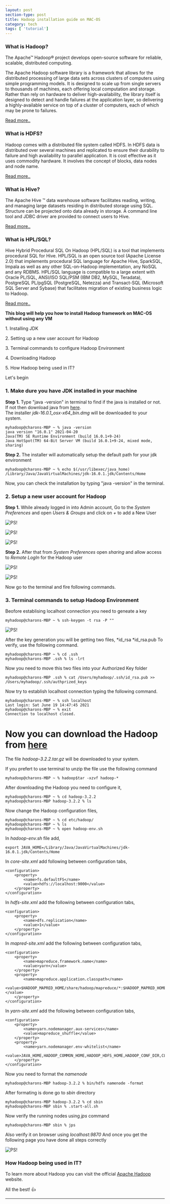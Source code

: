 ```yaml
---
layout: post
section-type: post
title: Hadoop installation guide on MAC-OS
category: tech
tags: [ 'tutorial']
---
```


### What is Hadoop?

The Apache™ Hadoop® project develops open-source software for reliable, scalable, distributed computing.

The Apache Hadoop software library is a framework that allows for the distributed processing of large data sets across clusters of computers using simple programming models. It is designed to scale up from single servers to thousands of machines, each offering local computation and storage. Rather than rely on hardware to deliver high-availability, the library itself is designed to detect and handle failures at the application layer, so delivering a highly-available service on top of a cluster of computers, each of which may be prone to failures.

[Read more..](https://hadoop.apache.org/)

### What is HDFS?

Hadoop comes with a distributed file system called HDFS. In HDFS data is distributed over several machines and replicated to ensure their durability to failure and high availability to parallel application. It is cost effective as it uses commodity hardware. It involves the concept of blocks, data nodes and node name.

[Read more..](https://hadoop.apache.org/docs/r1.2.1/hdfs_design.html)


### What is Hive?

The Apache Hive ™ data warehouse software facilitates reading, writing, and managing large datasets residing in distributed storage using SQL. Structure can be projected onto data already in storage. A command line tool and JDBC driver are provided to connect users to Hive.

[Read more..](https://hive.apache.org/)

### What is HPL/SQL?

Hive Hybrid Procedural SQL On Hadoop (HPL/SQL) is a tool that implements procedural SQL for Hive. HPL/SQL is an open source tool (Apache License 2.0) that implements procedural SQL language for Apache Hive, SparkSQL, Impala as well as any other SQL-on-Hadoop implementation, any NoSQL and any RDBMS. HPL/SQL language is compatible to a large extent with Oracle PL/SQL, ANSI/ISO SQL/PSM (IBM DB2, MySQL, Teradata), PostgreSQL PL/pgSQL (PostgreSQL, Netezza) and Transact-SQL (Microsoft SQL Server and Sybase) that facilitates migration of existing business logic to Hadoop.

[Read more..](https://cwiki.apache.org/confluence/pages/viewpage.action?pageId=59690156)


**This blog will help you how to install Hadoop framework on MAC-OS without using any VM**

<p style='text-align: left;'> 1. Installing JDK </p>
<p style='text-align: left;'> 2. Setting up a new user account for Hadoop </p>
<p style='text-align: left;'> 3. Terminal commands to configure Hadoop Environment </p>
<p style='text-align: left;'> 4. Downloading Hadoop </p>
<p style='text-align: left;'> 5. How Hadoop being used in IT? </p>

Let's begin

### 1. Make dure you have JDK installed in your machine

**Step 1.** Type "java -version" in terminal to find if the java is installed or not. If not then download java from [here](https://www.oracle.com/java/technologies/javase-downloads.html).  
The installer *jdk-16.0.1_osx-x64_bin.dmg* will be downloaded to your system.

```console
myhadoop@charons-MBP ~ % java -version
java version "16.0.1" 2021-04-20
Java(TM) SE Runtime Environment (build 16.0.1+9-24)
Java HotSpot(TM) 64-Bit Server VM (build 16.0.1+9-24, mixed mode, sharing)
```

**Step 2.** The installer will automatically setup the default path for your jdk environment

```console
myhadoop@charons-MBP ~ % echo $(/usr/libexec/java_home)
/Library/Java/JavaVirtualMachines/jdk-16.0.1.jdk/Contents/Home
```
Now, you can check the installation by typing "java -version" in the terminal.

### 2. Setup a new user account for Hadoop

**Step 1.** While already logged in into Admin account, Go to the *System Preferences* and open *Users & Groups* and click on *+* to add a New User

![PS!](/img/h1.png)

![PS!](/img/h2.png)

![PS!](/img/h3.png)

**Step 2.** After that from *System Preferences* open *sharing* and allow access to *Remote LogIn* for the Hadoop user 

![PS!](/img/h4.png)

![PS!](/img/h5.png)

Now go to the terminal and fire following commands.

### 3. Terminal commands to setup Hadoop Environment

Beofore establising localhost connection you need to geneate a key

```console
myhadoop@charons-MBP ~ % ssh-keygen -t rsa -P ""
```
![PS!](/img/h6.png)

After the key generation you will be getting two files,
*id_rsa
*id_rsa.pub
To verify, use the following command.

```console
myhadoop@charons-MBP ~ % cd .ssh
myhadoop@charons-MBP .ssh % ls -lrt 
```
Now you need to move this two files into your Authorized Key folder

```console
myhadoop@charons-MBP .ssh % cat /Users/myhadoop/.ssh/id_rsa.pub >> /Users/myhadoop/.ssh/authprized_keys 
```
Now try to establish localhost connection typing the following command.

```console
myhadoop@charons-MBP ~ % ssh localhost 
Last login: Sat June 19 14:47:45 2021
myhadoop@charons-MBP ~ % exit
Connection to localhost closed.
```

# Now you can download the Hadoop from [here](http://mirrors.estointernet.in/apache/hadoop/common/hadoop-3.2.2/)
The file *hadoop-3.2.2.tar.gz* will be downloaded to your system.

If you prefert to use terminal to unzip the file use the following command

```console
myhadoop@charons-MBP ~ % hadoop$tar -xzvf hadoop-*
```

After downloading the Hadoop you need to configure it,

```console
myhadoop@charons-MBP ~ % cd hadoop-3.2.2
myhadoop@charons-MBP hadoop-3.2.2 % ls
```
Now change the Hadoop configuration files,

```console
myhadoop@charons-MBP ~ % cd etc/hadoop/
myhadoop@charons-MBP ~ % ls
myhadoop@charons-MBP ~ % open hadoop-env.sh
```

In *hadoop-env.sh* file add,
```console
export JAVA_HOME=/Library/Java/JavaVirtualMachines/jdk-16.0.1.jdk/Contents/Home
```

In *core-site.xml* add following between configuration tabs,
```console
<configuration>  
    <property>  
        <name>fs.defaultFS</name>  
        <value>hdfs://localhost:9000</value>  
    </property>  
</configuration>  
```

In *hdfs-site.xml* add the following between configuration tabs,
```console
<configuration>  
    <property>  
        <name>dfs.replication</name>  
        <value>1</value>  
    </property>  
</configuration>
```

In *mapred-site.xml* add the following between configuration tabs,
```console
<configuration>
    <property>
        <name>mapreduce.framework.name</name>
        <value>yarn</value>
    </property>
    <property>
        <name>mapreduce.application.classpath</name>
        <value>$HADOOP_MAPRED_HOME/share/hadoop/mapreduce/*:$HADOOP_MAPRED_HOME/share/hadoop/mapreduce/lib/*</value>
    </property>
</configuration>
```

In *yarn-site.xml* add the following between configuration tabs,
```console
<configuration>
    <property>
        <name>yarn.nodemanager.aux-services</name>
        <value>mapreduce_shuffle</value>
    </property>
    <property>
        <name>yarn.nodemanager.env-whitelist</name>
        <value>JAVA_HOME,HADOOP_COMMON_HOME,HADOOP_HDFS_HOME,HADOOP_CONF_DIR,CLASSPATH_PREPEND_DISTCACHE,HADOOP_YARN_HOME,HADOOP_MAPRED_HOME</value>
    </property>
</configuration>
```

Now you need to format the *namenode*
```console
myhadoop@charons-MBP hadoop-3.2.2 % bin/hdfs namenode -format
```
After formating is done go to *sbin* directory
```console
myhadoop@charons-MBP hadoop-3.2.2 % cd sbin
myhadoop@charons-MBP sbin % .start-all.sh
```
Now verify the running nodes using *jps* command
```console
myhadoop@charons-MBP sbin % jps
```
Also verify it on browser using *localhost:9870*
And once you get the following page you have done all steps correctly

![PS!](/img/h7.jpeg)

### How Hadoop being used in IT?

To learn more about Hadoop you can visit the official [Apache Hadoop](https://hadoop.apache.org/) website.

All the best! 👍

---
